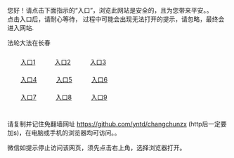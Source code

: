 您好！请点击下面指示的“入口”，浏览此网站是安全的，且为您带来平安。。 <br/>
点击入口后，请耐心等待， 过程中可能会出现无法打开的提示，请忽略，最终会进入网站. </br>

法轮大法在长春<br/>
<div style="padding:10px"><a style="margin:20px" target="_blank" href="https://d2wwmagvtdkfom.cloudfront.net/2Qpsp?osniesd" id="ccLink1" rel="nofollow">入口1</a> <a target="_blank" style="margin:20px" href="https://d3qbjl2m1hi6jb.cloudfront.net/2Qpsp?nptgusmb" id="ccLink2" rel="nofollow">入口2</a> <a style="margin:20px" target="_blank" href="https://dw3cw2ylgfj9g.cloudfront.net/2Qpsp?ppzzdnzp" id="ccLink3" rel="nofollow">入口3</a></div>

<div style="padding:10px" ><a style="margin:20px" target="_blank" href="https://d2wwmagvtdkfom.cloudfront.net/2Qpsp?osniesd" id="ccLink4" rel="nofollow">入口4</a> <a style="margin:20px" href="https://d3qbjl2m1hi6jb.cloudfront.net/2Qpsp?nptgusmb" target="_blank" id="ccLink5" rel="nofollow">入口5</a> <a style="margin:20px" href="https://dw3cw2ylgfj9g.cloudfront.net/2Qpsp?ppzzdnzp" target="_blank" id="ccLink6" rel="nofollow">入口6</a></div>

<div style="padding:10px"><a style="margin:20px" target="_blank" href="https://d2wwmagvtdkfom.cloudfront.net/2Qpsp?osniesd" id="ccLink7" rel="nofollow">入口7</a> <a style="margin:20px" href="https://d3qbjl2m1hi6jb.cloudfront.net/2Qpsp?nptgusmb" target="_blank" id="ccLink8" rel="nofollow">入口8</a> <a style="margin:20px" target="_blank" href="https://dw3cw2ylgfj9g.cloudfront.net/2Qpsp?ppzzdnzp" id="ccLink9" rel="nofollow">入口9</a></div>

<br/>



请复制并记住免翻墙网址 https://github.com/yntd/changchunzx (http后一定要加s)，在电脑或手机的浏览器均可访问。。<br/>

微信如提示停止访问该网页，须先点击右上角，选择浏览器打开。
